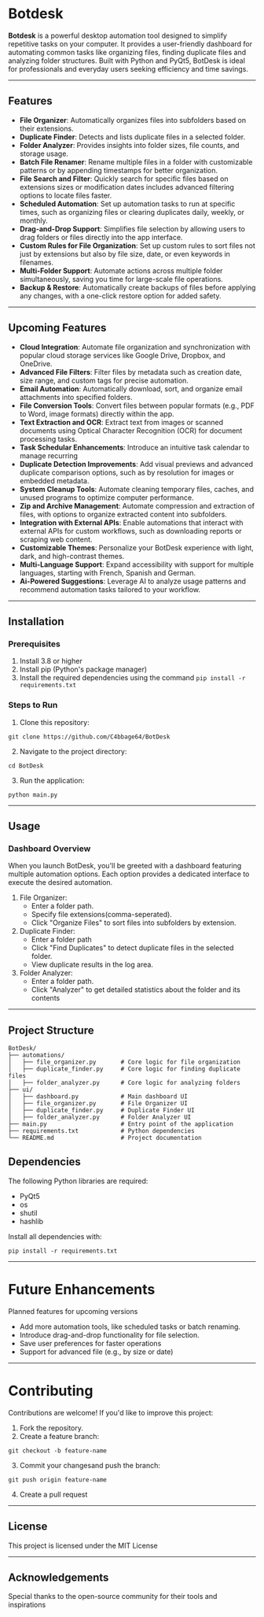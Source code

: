 # Botdesk

**Botdesk** is a powerful desktop automation tool designed to simplify repetitive tasks on your computer. It provides a user-friendly
dashboard for automating common tasks like organizing files, finding duplicate files and analyzing folder structures. Built with Python
and PyQt5, BotDesk is ideal for professionals and everyday users seeking efficiency and time savings.

---

## Features

- **File Organizer**: Automatically organizes files into subfolders based on their extensions.
- **Duplicate Finder**: Detects and lists duplicate files in a selected folder.
- **Folder Analyzer**: Provides insights into folder sizes, file counts, and storage usage.
- **Batch File Renamer**: Rename multiple files in a folder with customizable patterns or by appending timestamps for better organization.
- **File Search and Filter**: Quickly search for specific files based on extensions sizes or modification dates includes advanced filtering options to locate files faster.
- **Scheduled Automation**: Set up automation tasks to run at specific times, such as organizing files or clearing duplicates daily, weekly, or monthly.
- **Drag-and-Drop Support**: Simplifies file selection by allowing users to drag folders or files directly into the app interface.
- **Custom Rules for File Organization**: Set up custom rules to sort files not just by extensions but also by file size, date, or even keywords in filenames.
- **Multi-Folder Support**: Automate actions across multiple folder simultaneously, saving you time for large-scale file operations.
- **Backup & Restore**: Automatically create backups of files before applying any changes, with a one-click restore option for added safety.

---

## Upcoming Features

- **Cloud Integration**: Automate file organization and synchronization with popular cloud storage services like Google Drive, Dropbox, and OneDrive.
- **Advanced File Filters**: Filter files by metadata such as creation date, size range, and custom tags for precise automation.
- **Email Automation**: Automatically download, sort, and organize email attachments into specified folders.
- **File Conversion Tools**: Convert files between popular formats (e.g., PDF to Word, image formats) directly within the app.
- **Text Extraction and OCR**: Extract text from images or scanned documents using Optical Character Recognition (OCR) for document processing tasks.
- **Task Schedular Enhancements**: Introduce an intuitive task calendar to manage recurring
- **Duplicate Detection Improvements**: Add visual previews and advanced duplicate comparison options, such as by resolution for images or embedded metadata.
- **System Cleanup Tools**: Automate cleaning temporary files, caches, and unused programs to optimize computer performance.
- **Zip and Archive Management**: Automate compression and extraction of files, with options to organize extracted content into subfolders.
- **Integration with External APIs**: Enable automations that interact with external APIs for custom workflows, such as downloading reports or scraping web content.
- **Customizable Themes**: Personalize your BotDesk experience with light, dark, and high-contrast themes.
- **Multi-Language Support**: Expand accessibility with support for multiple languages, starting with French, Spanish and German.
- **Ai-Powered Suggestions**: Leverage AI to analyze usage patterns and recommend automation tasks tailored to your workflow.

---

## Installation
### Prerequisites

1. Install 3.8 or higher
2. Install pip (Python's package manager)
3. Install the required dependencies using the command
``
pip install -r requirements.txt
``

### Steps to Run
1. Clone this repository:
```
git clone https://github.com/C4bbage64/BotDesk
```
2. Navigate to the project directory:
```
cd BotDesk
```
3. Run the application:
```
python main.py
```

---

## Usage
### Dashboard Overview

When you launch BotDesk, you'll be greeted with a dashboard featuring multiple automation options. Each option provides a dedicated
interface to execute the desired automation.

1. File Organizer:
   - Enter a folder path.
   - Specify file extensions(comma-seperated).
   - Click "Organize Files" to sort files into subfolders by extension.
2. Duplicate Finder:
    - Enter a folder path
    - Click "Find Duplicates" to detect duplicate files in the selected folder.
    - View duplicate results in the log area.
3. Folder Analyzer:
    - Enter a folder path.
    - Click "Analyzer" to get detailed statistics about the folder and its contents

---

## Project Structure

```
BotDesk/
├── automations/
│   ├── file_organizer.py       # Core logic for file organization
│   ├── duplicate_finder.py     # Core logic for finding duplicate files
│   ├── folder_analyzer.py      # Core logic for analyzing folders
├── ui/
│   ├── dashboard.py            # Main dashboard UI
│   ├── file_organizer.py       # File Organizer UI
│   ├── duplicate_finder.py     # Duplicate Finder UI
│   ├── folder_analyzer.py      # Folder Analyzer UI
├── main.py                     # Entry point of the application
├── requirements.txt            # Python dependencies
└── README.md                   # Project documentation
```

## Dependencies

The following Python libraries are required:
- PyQt5
- os
- shutil
- hashlib

Install all dependencies with:
```
pip install -r requirements.txt
```

---

# Future Enhancements

Planned features for upcoming versions
- Add more automation tools, like scheduled tasks or batch renaming.
- Introduce drag-and-drop functionality for file selection.
- Save user preferences for faster operations
- Support for advanced file (e.g., by size or date)

---

# Contributing
Contributions are welcome! If you'd like to improve this project:
1. Fork the repository.
2. Create a feature branch:
```
git checkout -b feature-name
```
3. Commit your changesand push the branch:
```
git push origin feature-name
```
4. Create a pull request

---

## License

This project is licensed under the MIT License

---

## Acknowledgements

Special thanks to the open-source community for their tools and inspirations